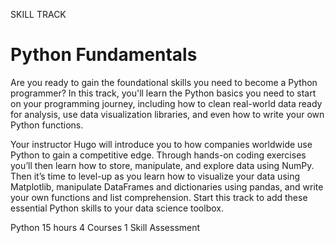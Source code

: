 SKILL TRACK
# Python Fundamentals

Are you ready to gain the foundational skills you need to become a Python programmer? In this track, you'll learn the Python basics you need to start on your programming journey, including how to clean real-world data ready for analysis, use data visualization libraries, and even how to write your own Python functions.

Your instructor Hugo will introduce you to how companies worldwide use Python to gain a competitive edge. Through hands-on coding exercises you’ll then learn how to store, manipulate, and explore data using NumPy. Then it’s time to level-up as you learn how to visualize your data using Matplotlib, manipulate DataFrames and dictionaries using pandas, and write your own functions and list comprehension. Start this track to add these essential Python skills to your data science toolbox.

Python
15 hours
4 Courses
1 Skill Assessment
